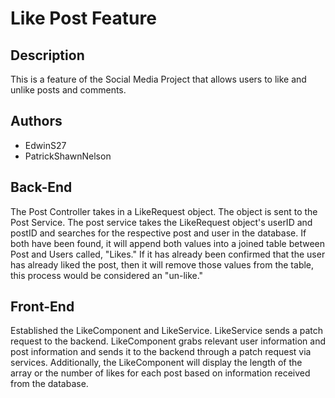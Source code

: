 # Like Post Feature

## Description

This is a feature of the Social Media Project that allows users to like and unlike posts and comments.

## Authors
- EdwinS27
- PatrickShawnNelson

## Back-End
The Post Controller takes in a LikeRequest object. The object is sent to the Post Service. The post service takes the LikeRequest object's userID and postID and searches for the respective post and user in the database. If both have been found, it will append both values into a joined table between Post and Users called, "Likes." If it has already been confirmed that the user has already liked the post, then it will remove those values from the table, this process would be considered an "un-like."  

## Front-End
Established the LikeComponent and LikeService. LikeService sends a patch request to the backend. LikeComponent grabs relevant user information and post information and sends it to the backend through a patch request via services. Additionally, the LikeComponent will display the length of the array or the number of likes for each post based on information received from the database.
